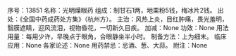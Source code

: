 序号：13851
名称：光明燥眼药
组成：制甘石1两，地栗粉5钱，梅冰片2钱。
出处：《全国中药成药处方集》（杭州方）。
主治：风热上炎，目红肿痛，畏光羞明，翳膜遮睛，迎风流泪，视物昏花，一切新久目疾。
加减：None
功效：None
用法用量：每用少许，早晚点于眼角，合眼静坐半小时。
制备方法：上为细末。
临床应用：None
各家论述：None
用药禁忌：忌酒、葱、大蒜。
附注：None
